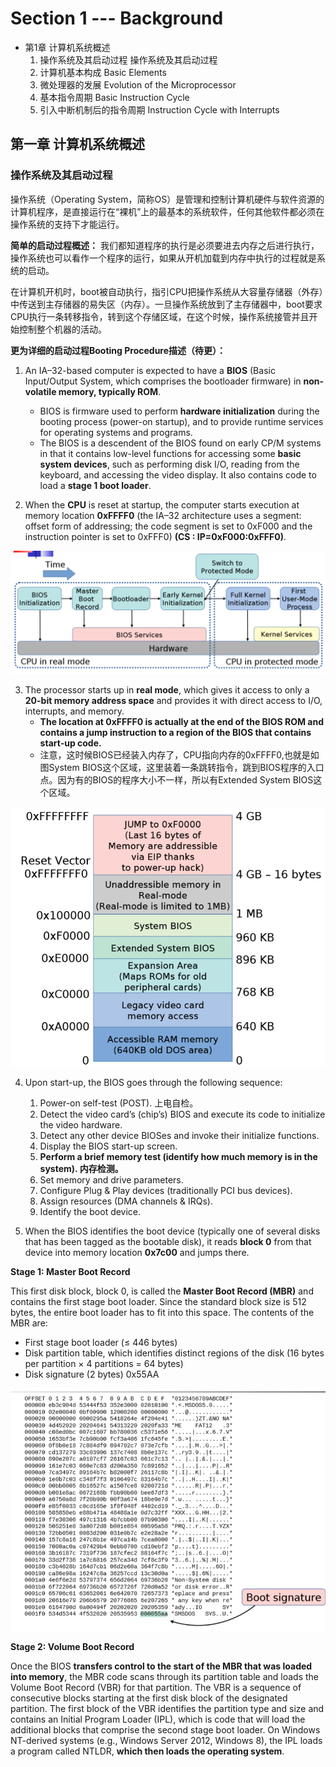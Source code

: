 # Section 1 --- Background

- 第1章 计算机系统概述 
    1. 操作系统及其启动过程 操作系统及其启动过程
    2. 计算机基本构成 Basic Elements
    3. 微处理器的发展 Evolution of the Microprocessor
    4. 基本指令周期 Basic Instruction Cycle
    5. 引入中断机制后的指令周期 Instruction Cycle with Interrupts


## 第一章 计算机系统概述

### 操作系统及其启动过程

操作系统（Operating System，简称OS）是管理和控制计算机硬件与软件资源的计算机程序，是直接运行在“裸机”上的最基本的系统软件，任何其他软件都必须在操作系统的支持下才能运行。

**简单的启动过程概述：**
我们都知道程序的执行是必须要进去内存之后进行执行，操作系统也可以看作一个程序的运行，如果从开机加载到内存中执行的过程就是系统的启动。 

在计算机开机时，boot被自动执行，指引CPU把操作系统从大容量存储器（外存）中传送到主存储器的易失区（内存）。一旦操作系统放到了主存储器中，boot要求CPU执行一条转移指令，转到这个存储区域，在这个时候，操作系统接管并且开始控制整个机器的活动。

**更为详细的启动过程Booting Procedure描述（待更）：**

1. An IA–32-based computer is expected to have a **BIOS** (Basic Input/Output System, which comprises the bootloader firmware) in **non-volatile memory, typically ROM**.
    - BIOS is firmware used to perform **hardware initialization** during the booting process (power-on startup), and to provide runtime services for operating systems and programs.
    - The BIOS is a descendent of the BIOS found on early CP/M systems in that it contains low-level functions for accessing some **basic system devices**, such as performing disk I/O, reading from the keyboard, and accessing the video display. It also contains code to load a **stage 1 boot loader**.

2. When the **CPU** is reset at startup, the computer starts execution at memory location **0xFFFF0** (the IA–32 architecture uses a segment: offset form of addressing; the code segment is set to 0xF000 and the instruction pointer is set to 0xFFF0) **(CS : IP=0xF000:0xFFF0)**.

![alt text](./images/booting-procedure.png)

3. The processor starts up in **real mode**, which gives it access to only a **20-bit memory address space** and provides it with direct access to I/O, interrupts, and memory.
    - **The location at 0xFFFF0 is actually at the end of the BIOS ROM and contains a jump instruction to a region of the BIOS that contains start-up code.**
    - 注意，这时候BIOS已经装入内存了，CPU指向内存的0xFFFF0,也就是如图System BIOS这个区域，这里装着一条跳转指令，跳到BIOS程序的入口点。因为有的BIOS的程序大小不一样，所以有Extended System BIOS这个区域。

![alt text](./images/real-mode-memory.png)

4.	Upon start-up, the BIOS goes through the following sequence:

    1. Power-on self-test (POST). 上电自检。
    2. Detect the video card’s (chip’s) BIOS and execute its code to initialize the video hardware.
    3. Detect any other device BIOSes and invoke their initialize functions.
    4. Display the BIOS start-up screen.
    5. **Perform a brief memory test (identify how much memory is in the system). 内存检测。**
    6. Set memory and drive parameters.
    7. Configure Plug & Play devices (traditionally PCI bus devices).
    8. Assign resources (DMA channels & IRQs).
    9. Identify the boot device.

5. When the BIOS identifies the boot device (typically one of several disks that has been tagged as the bootable disk), it reads **block 0** from that device into memory location **0x7c00** and jumps there.

**Stage 1: Master Boot Record**

This first disk block, block 0, is called the **Master Boot Record (MBR)** and contains the first stage boot loader. Since the standard block size is 512 bytes, the entire boot loader has to fit into this space. The contents of the MBR are:
- First stage boot loader (≤ 446 bytes)
- Disk partition table, which identifies distinct regions of the disk (16 bytes per partition × 4 partitions = 64 bytes)
- Disk signature (2 bytes) 0x55AA

![alt text](./images/boot-signature.png)

**Stage 2: Volume Boot Record**

Once the BIOS **transfers control to the start of the MBR that was loaded into memory**, the MBR code scans through its partition table and loads the Volume Boot Record (VBR) for that partition. The VBR is a sequence of consecutive blocks starting at the first disk block of the designated partition. The first block of the VBR identifies the partition type and size and contains an Initial Program Loader (IPL), which is code that will load the additional blocks that comprise the second stage boot loader. On Windows NT-derived systems (e.g., Windows Server 2012, Windows 8), the IPL loads a program called NTLDR, **which then loads the operating system**.


